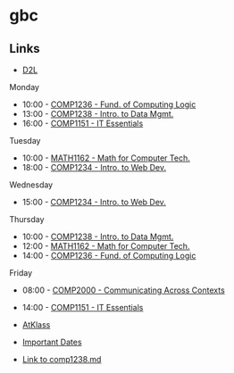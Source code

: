 # gbc

## Links
- [D2L](https://learn.georgebrown.ca)

Monday
- 10:00 - [COMP1236 - Fund. of Computing Logic](https://learn.georgebrown.ca)
- 13:00 - [COMP1238 - Intro. to Data Mgmt.](https://learn.georgebrown.ca)
- 16:00 - [COMP1151 - IT Essentials](https://learn.georgebrown.ca)

Tuesday
- 10:00 - [MATH1162 - Math for Computer Tech.](https://learn.georgebrown.ca)
- 18:00 - [COMP1234 - Intro. to Web Dev.](https://learn.georgebrown.ca)

Wednesday
- 15:00 - [COMP1234 - Intro. to Web Dev.](https://learn.georgebrown.ca)

Thursday
- 10:00 - [COMP1238 - Intro. to Data Mgmt.](https://learn.georgebrown.ca)
- 12:00 - [MATH1162 - Math for Computer Tech.](https://learn.georgebrown.ca)
- 14:00 - [COMP1236 - Fund. of Computing Logic](https://learn.georgebrown.ca)

Friday
- 08:00 - [COMP2000 - Communicating Across Contexts](https://learn.georgebrown.ca)
- 14:00 - [COMP1151 - IT Essentials](https://learn.georgebrown.ca)


- [AtKlass](https://app.atklass.com)
- [Important Dates](https://www.georgebrown.ca/current-students/important-dates?term=27246&category=131)
- [Link to comp1238.md](comp1238.md)
